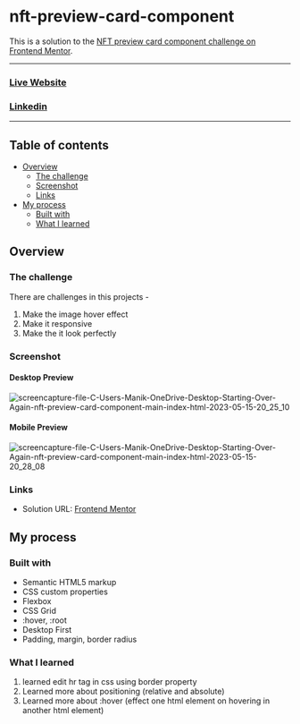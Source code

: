 # nft-preview-card-component
This is a solution to the [NFT preview card component challenge on Frontend Mentor](https://www.linkedin.com/in/manikmaity/).

<hr>

### [Live Website](https://manikmaity.github.io/nft-preview-card-component/)
### [Linkedin](https://www.linkedin.com/in/manikmaity/)
<hr>

## Table of contents

- [Overview](#overview)
  - [The challenge](#the-challenge)
  - [Screenshot](#screenshot)
  - [Links](#links)
- [My process](#my-process)
  - [Built with](#built-with)
  - [What I learned](#what-i-learned)

## Overview

### The challenge
There are challenges in this projects -
  1. Make the image hover effect
  2. Make it responsive
  3. Make the it look perfectly

### Screenshot
#### Desktop Preview
![screencapture-file-C-Users-Manik-OneDrive-Desktop-Starting-Over-Again-nft-preview-card-component-main-index-html-2023-05-15-20_25_10](https://github.com/ManikMaity/nft-preview-card-component/assets/110734724/a0ecdc16-a713-4526-ba45-b6ab8fb1804b)

#### Mobile Preview
![screencapture-file-C-Users-Manik-OneDrive-Desktop-Starting-Over-Again-nft-preview-card-component-main-index-html-2023-05-15-20_28_08](https://github.com/ManikMaity/nft-preview-card-component/assets/110734724/d0f02dae-745d-4e4f-a9a6-cb94ff3ea829)

### Links
- Solution URL: [Frontend Mentor](https://your-solution-url.com)


## My process

### Built with
- Semantic HTML5 markup
- CSS custom properties
- Flexbox
- CSS Grid
- :hover, :root
- Desktop First 
- Padding, margin, border radius

### What I learned
  1. learned edit hr tag in css using border property
  2. Learned more about positioning (relative and absolute)
  3. Learned more about :hover (effect one html element on hovering in another  html element)


    
